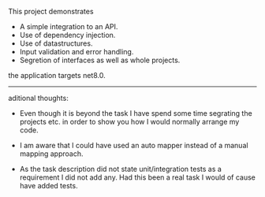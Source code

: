 This project demonstrates
- A simple integration to an API.
- Use of dependency injection.
- Use of datastructures.
- Input validation and error handling.
- Segretion of interfaces as well as whole projects.

the application targets net8.0.

------------------------------
aditional thoughts:
 - Even though it is beyond the task I have spend some time segrating
 the projects etc. in order to show you how I would normally arrange my code. 

 - I am aware that I could have used an auto mapper instead of a manual mapping approach.
 
 - As the task description did not state unit/integration tests as a requirement I did not add any.
Had this been a real task I would of cause have added tests.  